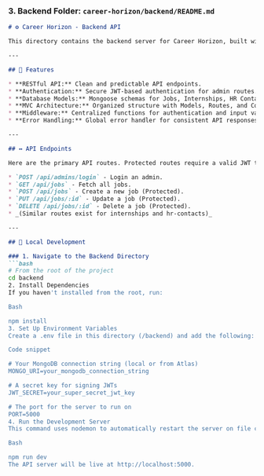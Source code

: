 ### 3. Backend Folder: `career-horizon/backend/README.md`

```markdown
# ⚙️ Career Horizon - Backend API

This directory contains the backend server for Career Horizon, built with Node.js, Express, and MongoDB. It functions as a RESTful API to handle all data operations and authentication logic.

---

## 🌟 Features

* **RESTful API:** Clean and predictable API endpoints.
* **Authentication:** Secure JWT-based authentication for admin routes.
* **Database Models:** Mongoose schemas for Jobs, Internships, HR Contacts, and Admins.
* **MVC Architecture:** Organized structure with Models, Routes, and Controllers.
* **Middleware:** Centralized functions for authentication and input validation.
* **Error Handling:** Global error handler for consistent API responses.

---

## ↔️ API Endpoints

Here are the primary API routes. Protected routes require a valid JWT token.

* `POST /api/admins/login` - Login an admin.
* `GET /api/jobs` - Fetch all jobs.
* `POST /api/jobs` - Create a new job (Protected).
* `PUT /api/jobs/:id` - Update a job (Protected).
* `DELETE /api/jobs/:id` - Delete a job (Protected).
* _(Similar routes exist for internships and hr-contacts)_

---

## 🚀 Local Development

### 1. Navigate to the Backend Directory
```bash
# From the root of the project
cd backend
2. Install Dependencies
If you haven't installed from the root, run:

Bash

npm install
3. Set Up Environment Variables
Create a .env file in this directory (/backend) and add the following:

Code snippet

# Your MongoDB connection string (local or from Atlas)
MONGO_URI=your_mongodb_connection_string

# A secret key for signing JWTs
JWT_SECRET=your_super_secret_jwt_key

# The port for the server to run on
PORT=5000
4. Run the Development Server
This command uses nodemon to automatically restart the server on file changes.

Bash

npm run dev
The API server will be live at http://localhost:5000.